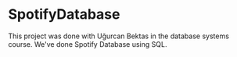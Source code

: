 # SpotifyDatabase

This project was done with Uğurcan Bektas in the database systems course.
We've done Spotify Database using SQL.
